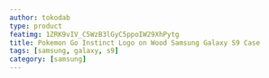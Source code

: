 ```yaml
---
author: tokodab
type: product
featimg: 1ZRK9vIV_C5WzB3lGyC5ppoIW29XhPytg
title: Pokemon Go Instinct Logo on Wood Samsung Galaxy S9 Case
tags: [samsung, galaxy, s9]
category: [samsung]
---
```

